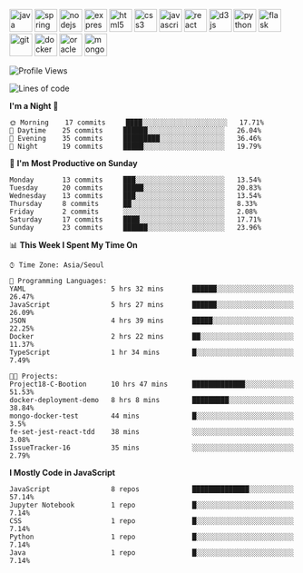 <p align="left">
    <img src="https://devicons.github.io/devicon/devicon.git/icons/java/java-original-wordmark.svg" alt="java" width="40" height="40"/>
    <img src="https://www.vectorlogo.zone/logos/springio/springio-icon.svg" alt="spring" width="40" height="40"/>
    <img src="https://devicons.github.io/devicon/devicon.git/icons/nodejs/nodejs-original-wordmark.svg" alt="nodejs" width="40" height="40"/>
    <img src="https://devicons.github.io/devicon/devicon.git/icons/express/express-original-wordmark.svg" alt="express" width="40" height="40"/>
    <img src="https://devicons.github.io/devicon/devicon.git/icons/html5/html5-original-wordmark.svg" alt="html5" width="40" height="40"/>
    <img src="https://devicons.github.io/devicon/devicon.git/icons/css3/css3-original-wordmark.svg" alt="css3" width="40" height="40"/>
    <img src="https://devicons.github.io/devicon/devicon.git/icons/javascript/javascript-original.svg" alt="javascript" width="40" height="40"/>
    <img src="https://devicons.github.io/devicon/devicon.git/icons/react/react-original-wordmark.svg" alt="react" width="40" height="40"/>
    <img src="https://devicons.github.io/devicon/devicon.git/icons/d3js/d3js-original.svg" alt="d3js" width="40" height="40"/>
    <img src="https://devicons.github.io/devicon/devicon.git/icons/python/python-original.svg" alt="python" width="40" height="40"/>
    <img src="https://www.vectorlogo.zone/logos/pocoo_flask/pocoo_flask-icon.svg" alt="flask" width="40" height="40"/>
    <img src="https://www.vectorlogo.zone/logos/git-scm/git-scm-icon.svg" alt="git" width="40" height="40"/>
    <img src="https://devicons.github.io/devicon/devicon.git/icons/docker/docker-original-wordmark.svg" alt="docker" width="40" height="40"/>
    <img src="https://devicons.github.io/devicon/devicon.git/icons/oracle/oracle-original.svg" alt="oracle" width="40" height="40"/>
    <img src="https://devicons.github.io/devicon/devicon.git/icons/mongodb/mongodb-original-wordmark.svg" alt="mongodb" width="40" height="40"/>
</p>

<!--START_SECTION:waka-->
![Profile Views](http://img.shields.io/badge/Profile%20Views-3-blue)

![Lines of code](https://img.shields.io/badge/From%20Hello%20World%20I%27ve%20Written-666891%20lines%20of%20code-blue)

**I'm a Night 🦉** 

```text
🌞 Morning    17 commits     ████░░░░░░░░░░░░░░░░░░░░░   17.71% 
🌆 Daytime    25 commits     ██████░░░░░░░░░░░░░░░░░░░   26.04% 
🌃 Evening    35 commits     █████████░░░░░░░░░░░░░░░░   36.46% 
🌙 Night      19 commits     █████░░░░░░░░░░░░░░░░░░░░   19.79%

```
📅 **I'm Most Productive on Sunday** 

```text
Monday       13 commits     ███░░░░░░░░░░░░░░░░░░░░░░   13.54% 
Tuesday      20 commits     █████░░░░░░░░░░░░░░░░░░░░   20.83% 
Wednesday    13 commits     ███░░░░░░░░░░░░░░░░░░░░░░   13.54% 
Thursday     8 commits      ██░░░░░░░░░░░░░░░░░░░░░░░   8.33% 
Friday       2 commits      ░░░░░░░░░░░░░░░░░░░░░░░░░   2.08% 
Saturday     17 commits     ████░░░░░░░░░░░░░░░░░░░░░   17.71% 
Sunday       23 commits     ██████░░░░░░░░░░░░░░░░░░░   23.96%

```


📊 **This Week I Spent My Time On** 

```text
⌚︎ Time Zone: Asia/Seoul

💬 Programming Languages: 
YAML                     5 hrs 32 mins       ██████░░░░░░░░░░░░░░░░░░░   26.47% 
JavaScript               5 hrs 27 mins       ██████░░░░░░░░░░░░░░░░░░░   26.09% 
JSON                     4 hrs 39 mins       █████░░░░░░░░░░░░░░░░░░░░   22.25% 
Docker                   2 hrs 22 mins       ██░░░░░░░░░░░░░░░░░░░░░░░   11.37% 
TypeScript               1 hr 34 mins        █░░░░░░░░░░░░░░░░░░░░░░░░   7.49%

🐱‍💻 Projects: 
Project18-C-Bootion      10 hrs 47 mins      █████████████░░░░░░░░░░░░   51.53% 
docker-deployment-demo   8 hrs 8 mins        █████████░░░░░░░░░░░░░░░░   38.84% 
mongo-docker-test        44 mins             █░░░░░░░░░░░░░░░░░░░░░░░░   3.5% 
fe-set-jest-react-tdd    38 mins             ░░░░░░░░░░░░░░░░░░░░░░░░░   3.08% 
IssueTracker-16          35 mins             ░░░░░░░░░░░░░░░░░░░░░░░░░   2.79%

```

**I Mostly Code in JavaScript** 

```text
JavaScript               8 repos             ██████████████░░░░░░░░░░░   57.14% 
Jupyter Notebook         1 repo              █░░░░░░░░░░░░░░░░░░░░░░░░   7.14% 
CSS                      1 repo              █░░░░░░░░░░░░░░░░░░░░░░░░   7.14% 
Python                   1 repo              █░░░░░░░░░░░░░░░░░░░░░░░░   7.14% 
Java                     1 repo              █░░░░░░░░░░░░░░░░░░░░░░░░   7.14%

```



<!--END_SECTION:waka-->
